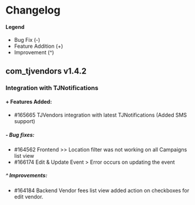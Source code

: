 # Changelog

#### Legend

- Bug Fix (-)
- Feature Addition (+)
- Improvement (^)

## com_tjvendors v1.4.2

### Integration with TJNotifications
#### + Features Added:
- #165665 TJVendors integration with latest TJNotifications (Added SMS support)

##### - Bug fixes:
- #164562 Frontend >> Location filter was not working on all Campaigns list view
- #166174 Edit & Update Event > Error occurs on updating the event


##### ^ Improvements:
- #164184 Backend Vendor fees list view added action on checkboxes for edit vendor.
